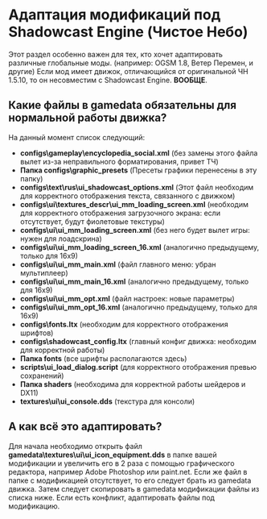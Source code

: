 # Адаптация модификаций под Shadowcast Engine (Чистое Небо)

Этот раздел особенно важен для тех, кто хочет адаптировать различные глобальные моды. (например: OGSM 1.8, Ветер Перемен, и другие) Если мод имеет движок, отличающийся от оригинальной ЧН 1.5.10, то он несовместим с Shadowcast Engine. **ВООБЩЕ**.

## Какие файлы в gamedata обязательны для нормальной работы движка?

На данный момент список следующий:

* **configs\gameplay\encyclopedia_social.xml** (без замены этого файла вылет из-за неправильного форматирования, привет ТЧ)  
* **Папка configs\graphic_presets** (Пресеты графики перенесены в эту папку)  
* **configs\text\rus\ui_shadowcast_options.xml** (Этот файл необходим для корректного отображения текста, связанного с движком)  
* **configs\ui\textures_descr\ui_mm_loading_screen.xml** (необходим для корректного отображения загрузочного экрана: если отсутствует, будут фиолетовые текстуры)  
* **configs\ui\ui_mm_loading_screen.xml** (без него будет вылет игры: нужен для лоадскрина)  
* **configs\ui\ui_mm_loading_screen_16.xml** (аналогично предыдущему, только для 16x9)  
* **configs\ui\ui_mm_main.xml** (файл главного меню: убран мультиплеер)  
* **configs\ui\ui_mm_main_16.xml** (аналогично предыдущему, только для 16x9)  
* **configs\ui\ui_mm_opt.xml** (файл настроек: новые параметры)  
* **configs\ui\ui_mm_opt_16.xml** (аналогично предыдущему, только для 16x9)  
* **configs\fonts.ltx** (необходим для корректного отображения шрифтов)  
* **configs\shadowcast_config.ltx** (главный конфиг движка: необходим для корректной работы)  
* **Папка fonts** (все шрифты располагаются здесь)
* **scripts\ui_load_dialog.script** (для корректного отображения превью сохранений)
* **Папка shaders** (необходима для корректной работы шейдеров и DX11)
* **textures\ui\ui_console.dds** (текстура для консоли)

## А как всё это адаптировать?
Для начала необходимо открыть файл **gamedata\textures\ui\ui_icon_equipment.dds** в папке вашей модификации и увеличить его в 2 раза с помощью графического редактора, например Adobe Photoshop или paint.net. Если же файл в папке с модификацией отсутствует, то его следует брать из gamedata движка. Затем следует скопировать в gamedata модификации файлы из списка ниже. Если есть конфликт, адаптировать файлы под модификацию.

